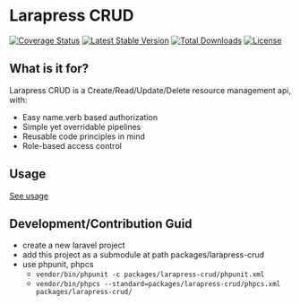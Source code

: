 # Larapress CRUD

[![Coverage Status](https://img.shields.io/codecov/c/github/peynman/larapress-crud.svg?branch=master&style=flat-square)](https://codecov.io/github/peynman/larapress-crud?branch=master)
[![Latest Stable Version](https://img.shields.io/packagist/v/peynman/larapress-crud.svg?style=flat-square)](https://packagist.org/packages/peynman/larapress-crud)
[![Total Downloads](https://img.shields.io/packagist/dt/peynman/larapress-crud.svg?style=flat-square)](https://packagist.org/packages/peynman/larapress-crud)
[![License](https://img.shields.io/packagist/l/peynman/larapress-crud.svg?style=flat-square)](https://packagist.org/packages/peynman/larapress-crud)

## What is it for?
Larapress CRUD is a Create/Read/Update/Delete resource management api, with:
* Easy name.verb based authorization
* Simple yet overridable pipelines
* Reusable code principles in mind
* Role-based access control

## Usage
[See usage](./USAGE.md)

## Development/Contribution Guid
* create a new laravel project
* add this project as a submodule at path packages/larapress-crud
* use phpunit, phpcs
    * ```vendor/bin/phpunit -c packages/larapress-crud/phpunit.xml```
    * ```vendor/bin/phpcs --standard=packages/larapress-crud/phpcs.xml packages/larapress-crud/```
